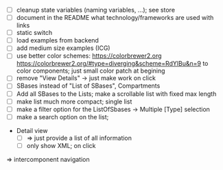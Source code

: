 - [ ] cleanup state variables (naming variables, ...); see store
- [ ] document in the README what technology/frameworks are used with links
- [ ] static switch
- [ ] load examples from backend
- [ ] add medium size examples (ICG)
- [ ] use better color schemes: https://colorbrewer2.org
  https://colorbrewer2.org/#type=diverging&scheme=RdYlBu&n=9
  to color components; just small color patch at begining
- [ ] remove "View Details" -> just make work on click  
- [ ] SBases instead of "List of SBases", Compartments
- [ ] Add all SBases to the Lists; make a scrollable list with fixed max length
- [ ] make list much more compact; single list
- [ ] make a filter option for the ListOfSbases -> Multiple [Type] selection
- [ ] make a search option on the list;
- Detail view 
  - [ ] => just provide a list of all information
  - [ ] only show XML; on click
    
=> intercomponent navigation
